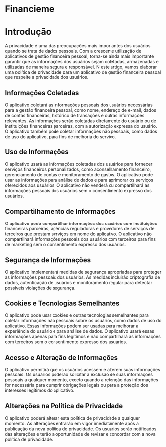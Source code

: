 # Financieme

<h1>Introdução</h1>
<p>A privacidade é uma das preocupações mais importantes dos usuários quando se trata de dados pessoais. Com a crescente utilização de aplicativos de gestão
financeira pessoal, torna-se ainda mais importante garantir que as informações dos usuários sejam coletadas, armazenadas e utilizadas de maneira segura e responsável. N
este artigo, vamos elaborar uma política de privacidade para um aplicativo de gestão financeira pessoal que respeite a privacidade dos usuários.</p>

<h2>Informações Coletadas</h2>
<p>O aplicativo coletará as informações pessoais dos usuários necessárias para a gestão financeira pessoal, como nome, endereço de e-mail, dados de contas financeiras, histórico de transações e outras informações relevantes. As informações serão coletadas diretamente do usuário ou de instituições financeiras parceiras, com a autorização expressa do usuário. O aplicativo também pode coletar informações não pessoais, como dados de uso do aplicativo, para fins de melhoria do serviço.</p>

<h2>Uso de Informações</h2>
<p>O aplicativo usará as informações coletadas dos usuários para fornecer serviços financeiros personalizados, como aconselhamento financeiro, gerenciamento de contas e monitoramento de gastos. O aplicativo pode usar as informações para análise de dados e para aprimorar os serviços oferecidos aos usuários. O aplicativo não venderá ou compartilhará as informações pessoais dos usuários sem o consentimento expresso dos usuários.</p>


<h2>Compartilhamento de Informações</h2>
<p>O aplicativo pode compartilhar informações dos usuários com instituições financeiras parceiras, agências reguladoras e provedores de serviços de terceiros que prestam serviços em nome do aplicativo. O aplicativo não compartilhará informações pessoais dos usuários com terceiros para fins de marketing sem o consentimento expresso dos usuários.</p>


<h2>Segurança de Informações</h2>
<p>O aplicativo implementará medidas de segurança apropriadas para proteger as informações pessoais dos usuários. As medidas incluirão criptografia de dados, autenticação de usuários e monitoramento regular para detectar possíveis violações de segurança.</p>


<h2>Cookies e Tecnologias Semelhantes</h2>
<p>O aplicativo pode usar cookies e outras tecnologias semelhantes para coletar informações não pessoais sobre os usuários, como dados de uso do aplicativo. Essas informações podem ser usadas para melhorar a experiência do usuário e para análise de dados. O aplicativo usará essas informações apenas para fins legítimos e não compartilhará as informações com terceiros sem o consentimento expresso dos usuários.</p>


<h2>Acesso e Alteração de Informações</h2>
<p>O aplicativo permitirá que os usuários acessem e alterem suas informações pessoais. Os usuários poderão solicitar a exclusão de suas informações pessoais a qualquer momento, exceto quando a retenção das informações for necessária para cumprir obrigações legais ou para a proteção dos interesses legítimos do aplicativo.</p>


<h2>Alterações na Política de Privacidade</h2>
<p>O aplicativo poderá alterar esta política de privacidade a qualquer momento. As alterações entrarão em vigor imediatamente após a publicação da nova política de privacidade. Os usuários serão notificados das alterações e terão a oportunidade de revisar e concordar com a nova política de privacidade.</p>
